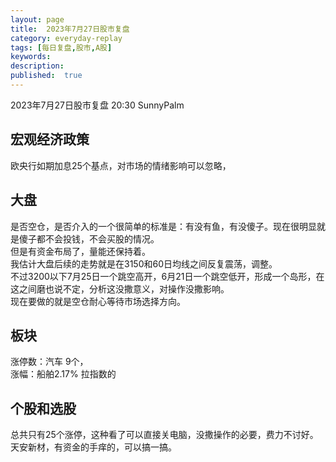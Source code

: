 ```yaml
---
layout: page
title:  2023年7月27日股市复盘
category: everyday-replay
tags: [每日复盘,股市,A股]
keywords:
description:
published:  true
---
```



2023年7月27日股市复盘 20:30 SunnyPalm

## 宏观经济政策
欧央行如期加息25个基点，对市场的情绪影响可以忽略，
## 大盘
是否空仓，是否介入的一个很简单的标准是：有没有鱼，有没傻子。现在很明显就是傻子都不会投钱，不会买股的情况。  
但是有资金布局了，量能还保持着。  
我估计大盘后续的走势就是在3150和60日均线之间反复震荡，调整。  
不过3200以下7月25日一个跳空高开，6月21日一个跳空低开，形成一个岛形，在这之间磨也说不定，分析这没撒意义，对操作没撒影响。    
现在要做的就是空仓耐心等待市场选择方向。 
## 板块
涨停数：汽车 9个，  
涨幅：船舶2.17% 拉指数的
## 个股和选股
总共只有25个涨停，这种看了可以直接关电脑，没撒操作的必要，费力不讨好。  
天安新材，有资金的手痒的，可以搞一搞。  
